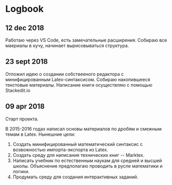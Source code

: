 # Logbook

## 12 dec 2018

Работаю через VS Code, есть замечательные расширения. Собираю все маериалы в кучу, начинает вырисовываться структура.

## 23 sept 2018

Отложил идею о создании собствееного редактора с минифицированным Latex-синтаксисом. Собираю накопившееся текстовые материалы. Написание книги осуществляю с помощью Stackedit.io

## 09 apr 2018

Старт проекта.

В 2015-2016 годах написал основы материалов по дробям и смежным темам в Latex.
Нынешние цели:

1. Создать минифицированный математический синтаксис с возвожностью импорта-экспорта из Latex.
2. Создать среду для написания технических книг -- Marktex.
3. Написать учебник по естественным наукам для средней и высшей школы. Объяснение предполагаю проводить в русле математики и логики.
4. Продумать среду для создания интерактивных заданий.
